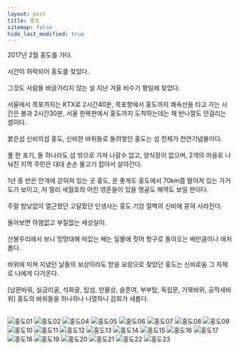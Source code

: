 ```yaml
---
layout: post
title: 홍도
sitemap: false
hide_last_modified: true
---
```


2017년 2월 홍도를 가다.<br><br>
시간이 허락되어 홍도를 찾았다.<br><br> 
그것도 사람들 바글거리지 않는 설 지난 겨울 비수기 평일에 찾았다.<br><br>
서울에서 목포까지는 KTX로 2시간40분, 목포항에서 홍도까지 쾌속선을 타고 가는 시간은 불과 2시간30분, 서울 한복판에서 홍도까지 도착하는데는 채 반나절도 안걸리는 셈이다.<br><br>
붉은섬 신비의섬 홍도, 신비한 바위들로 둘려쌓인 홍도는 섬 전체가 천연기념물이다.<br><br>
풀 한 포기, 돌 하나라도 섬 밖으로 가져 나갈수 없고, 양식장이 없으며, 2개의 마을로 나눠진 지역 주민은 대대 손손 물고기 잡아서 살아간다.<br><br>
1년 중 반은 안개에 갇혀져 있는 곳 홍도, 운 좋게도 홍도에서 70km쯤 떨어져 있는 가거도가 보이고, 저 멀리 세월호의 어린 영혼들이 있을 맹골도 해역도 보일 판이다.<br><br>
주말 밤낮없이 열근했던 고달팠던 인생사는 홍도 기암 절벽의 신비에 묻혀 사라진다.<br><br>
돌아보면 하염없고 부질없는 세상살이.<br><br>
산봉우리에서 보니 망망대해 떠있는 배는 일몰에 젓어 항구로 돌아오는 배만큼이나 애처롭다.<br><br>
바위에 미쳐 지냈던 날들의 보상이라도 받을 요량으로 찾았던 홍도는 신비로움 그 자체로 나에게 다가온다.<br><br>
[남문바위, 실금리굴, 석화굴, 탑섬, 만물상, 슬픈여, 부부탑, 독립문, 거북바위, 공작새바위] 홍도의 바위들을 하나하나 나열하니 감회가 새롭다.<br><br>

![홍도01](/myblog/assets/img/hongdo/01.jpg)
![홍도02](/myblog/assets/img/hongdo/02.jpg)
![홍도04](/myblog/assets/img/hongdo/04.jpg)
![홍도05](/myblog/assets/img/hongdo/05.jpg)
![홍도06](/myblog/assets/img/hongdo/06.jpg)
![홍도07](/myblog/assets/img/hongdo/07.jpg)
![홍도08](/myblog/assets/img/hongdo/08.jpg)
![홍도09](/myblog/assets/img/hongdo/09.jpg)
![홍도10](/myblog/assets/img/hongdo/10.jpg)
![홍도11](/myblog/assets/img/hongdo/11.jpg)
![홍도12](/myblog/assets/img/hongdo/12.jpg)
![홍도13](/myblog/assets/img/hongdo/13.jpg)
![홍도14](/myblog/assets/img/hongdo/14.jpg)
![홍도15](/myblog/assets/img/hongdo/15.jpg)
![홍도16](/myblog/assets/img/hongdo/16.jpg)
![홍도17](/myblog/assets/img/hongdo/17.jpg)
![홍도18](/myblog/assets/img/hongdo/18.jpg)
![홍도19](/myblog/assets/img/hongdo/19.jpg)
![홍도20](/myblog/assets/img/hongdo/20.jpg)
![홍도21](/myblog/assets/img/hongdo/21.jpg)
![홍도22](/myblog/assets/img/hongdo/22.jpg)
![홍도23](/myblog/assets/img/hongdo/23.jpg)